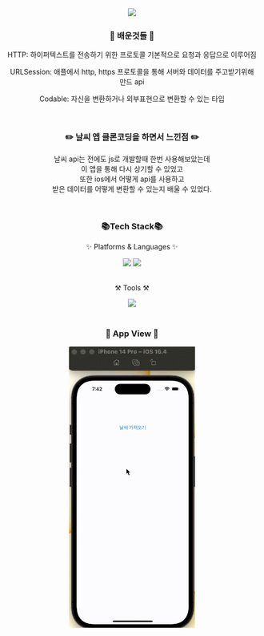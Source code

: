 <div align=center>
  <img src="https://capsule-render.vercel.app/api?type=waving&color=auto&height=200&section=header&text=Weather-App&fontSize=60" />
</div>

<div align=center>
  <h3>🧐 배운것들 🧐</h3>
  <div>
    <p>HTTP: 하이퍼텍스트를 전송하기 위한 프로토콜 기본적으로 요청과 응답으로 이루어짐</p>
    <p>URLSession: 애플에서 http, https 프로토콜을 통해 서버와 데이터를 주고받기위해 만드 api</p>
    <p>Codable: 자신을 변환하거나 외부표현으로 변환할 수 있는 타입</p>
  </div>
</div>

<br>

<div align=center>
  <h3>✏️ 날씨 앱 클론코딩을 하면서 느낀점 ✏️</h3>
  <div>
    <p>
      날씨 api는 전에도 js로 개발할때 한번 사용해보았는데<br>
      이 앱을 통해 다시 상기할 수 있었고<br>
      또한 ios에서 어떻게 api를 사용하고<br>
      받은 데이터를 어떻게 변환할 수 있는지 배울 수 있었다.
    </p>
  </div>
</div>

<br>

<div align=center>
  <h3>📚Tech Stack📚</h3>
  <p>✨ Platforms & Languages ✨</p>
</div>
<div align=center>
  <img src="https://img.shields.io/badge/Swift-F05138?style=flat&logo=Swift&logoColor=white"/>
  <img src="https://img.shields.io/badge/Storyboard-F05138?style=flat&logo=Storyboard&logoColor=white"/>
</div>

<br>

<div align=center>
  <p>⚒️ Tools ⚒️</p>
</div>
<div align=center>
	<img src="https://img.shields.io/badge/Xcode-147EFB?style=flat&logo=Xcode&logoColor=white"/>
</div>

<br>

<div align=center>
<h3>📱 App View 📱</h3>
  <img style="width:50%" src="https://github.com/Jeong-HanGyeol/Weather/blob/main/weather.gif" />
</div>
